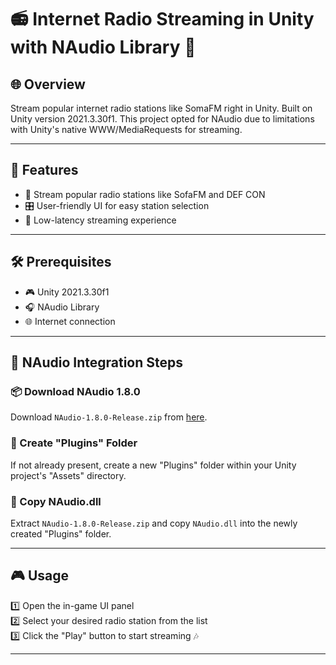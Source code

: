 # 📻 Internet Radio Streaming in Unity with NAudio Library 🎵

## 🌐 Overview
Stream popular internet radio stations like SomaFM right in Unity. Built on Unity version 2021.3.30f1. This project opted for NAudio due to limitations with Unity's native WWW/MediaRequests for streaming.

---

## 🌟 Features
- 📡 Stream popular radio stations like SofaFM and DEF CON
- 🎛️ User-friendly UI for easy station selection
- 🚀 Low-latency streaming experience

---

## 🛠 Prerequisites
- 🎮 Unity 2021.3.30f1
- 🎧 NAudio Library
- 🌐 Internet connection

---

## 🔧 NAudio Integration Steps

### 📦 Download NAudio 1.8.0
Download `NAudio-1.8.0-Release.zip` from [here](https://github.com/naudio/NAudio/releases/download/NAudio_1.8_Release/NAudio-1.8.0-Release.zip).

### 📂 Create "Plugins" Folder
If not already present, create a new "Plugins" folder within your Unity project's "Assets" directory.

### 📄 Copy NAudio.dll
Extract `NAudio-1.8.0-Release.zip` and copy `NAudio.dll` into the newly created "Plugins" folder.

---

## 🎮 Usage
1️⃣ Open the in-game UI panel  
2️⃣ Select your desired radio station from the list  
3️⃣ Click the "Play" button to start streaming 🎶



---
